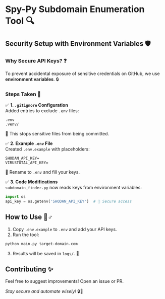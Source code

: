 # Spy-Py Subdomain Enumeration Tool 🔍

## Security Setup with Environment Variables 🛡️

### Why Secure API Keys? ❓
To prevent accidental exposure of sensitive credentials on GitHub, we use **environment variables**. 🔒

### Steps Taken 🚀
✅ **1. `.gitignore` Configuration**  
Added entries to exclude `.env` files:  
```plaintext
.env
.venv/
```
🚫 This stops sensitive files from being committed.

✅ **2. Example `.env` File**  
Created `.env.example` with placeholders:  
```env
SHODAN_API_KEY=
VIRUSTOTAL_API_KEY=
```
📝 Rename to `.env` and fill your keys.

✅ **3. Code Modifications**  
`subdomain_finder.py` now reads keys from environment variables:  
```python
import os
api_key = os.getenv('SHODAN_API_KEY')  # 🔑 Secure access
```

## How to Use 🏃♂️
1. Copy `.env.example` to `.env` and add your API keys.  
2. Run the tool:  
```bash
python main.py target-domain.com  
```
3. Results will be saved in `logs/`. 📂

## Contributing ✨
Feel free to suggest improvements! Open an issue or PR.  

*Stay secure and automate wisely!* 🔒🚀
